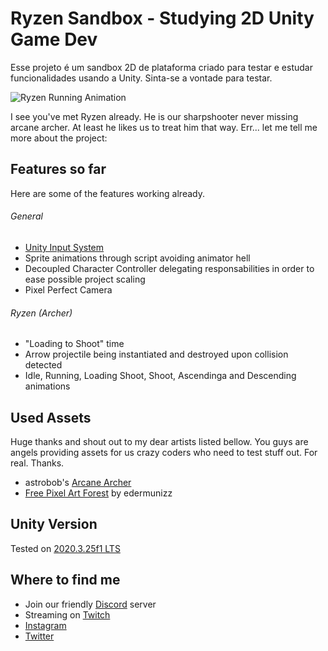 # Ryzen Sandbox - Studying 2D Unity Game Dev
Esse projeto é um sandbox 2D de plataforma criado para testar e estudar funcionalidades usando a Unity. Sinta-se a vontade para testar.

![Ryzen Running Animation](https://img.itch.zone/aW1hZ2UvOTA2NjA3LzUxMjExMTAuZ2lm/original/pxapC%2B.gif)

I see you've met Ryzen already. He is our sharpshooter never missing arcane archer. At least he likes us to treat him that way. Err... let me tell me more about the project:

## Features so far

Here are some of the features working already. 
###### General
- [Unity Input System](https://docs.unity3d.com/Packages/com.unity.inputsystem@1.0/manual/QuickStartGuide.html)
- Sprite animations through script avoiding animator hell
- Decoupled Character Controller delegating responsabilities in order to ease possible project scaling
- Pixel Perfect Camera

###### Ryzen (Archer)

- "Loading to Shoot" time
- Arrow projectile being instantiated and destroyed upon collision detected
- Idle, Running, Loading Shoot, Shoot, Ascendinga and Descending animations

## Used Assets
Huge thanks and shout out to my dear artists listed bellow. You guys are angels providing 
assets for us crazy coders who need to test stuff out. For real. Thanks.

- astrobob's [Arcane Archer](https://astrobob.itch.io/arcane-archer)
- [Free Pixel Art Forest](https://edermunizz.itch.io/free-pixel-art-forest) by edermunizz

## Unity Version
Tested on [2020.3.25f1 LTS](https://unity3d.com/pt/unity/whats-new/2020.3.25)

## Where to find me

- Join our friendly [Discord](https://discord.gg/uvgWxNPk) server 
- Streaming on [Twitch](https://twitch.tv/indiegabo_dev)
- [Instagram](https://instagram.com/indiegabo)
- [Twitter](https://twitter.com/indiegabo)

